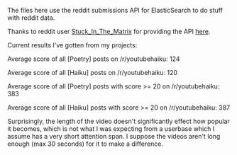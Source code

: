 The files here use the reddit submissions API for ElasticSearch to do stuff with reddit data.

Thanks to reddit user <a href = "https://www.reddit.com/user/Stuck_In_the_Matrix">Stuck_In_The_Matrix</a> for providing the API 
<a href = "https://www.reddit.com/r/datasets/comments/5nxkob/reddit_submissions_are_now_in_elasticsearch_and/">here</a>.

Current results I've gotten from my projects:

<p>Average score of all [Poetry] posts on /r/youtubehaiku: 124</p>
<p>Average score of all [Haiku] posts on /r/youtubehaiku: 120 </p>
<p>Average score of all [Poetry] posts with score >= 20 on /r/youtubehaiku: 383</p>
<p>Average score of all [Haiku] posts with score >= 20 on /r/youtubehaiku: 387</p>
<p>Surprisingly, the length of the video doesn't significantly effect how popular it becomes, which is not what I was expecting from 
a userbase which I assume has a very short attention span.  I suppose the videos aren't long enough (max 30 seconds) for it to
make a difference.</p>
